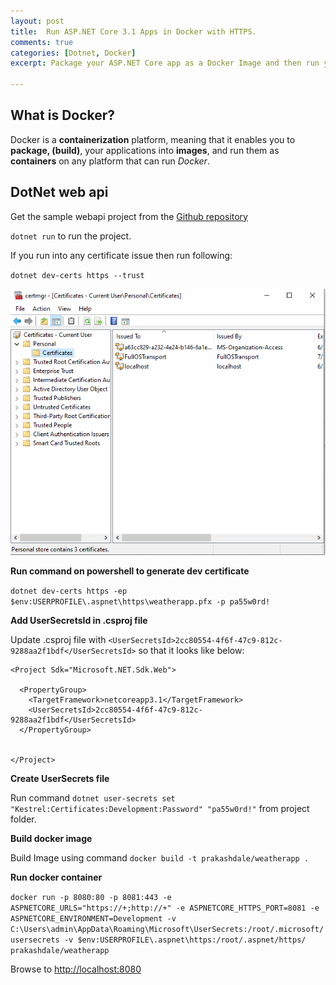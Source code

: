 ```yaml
---
layout: post
title:  Run ASP.NET Core 3.1 Apps in Docker with HTTPS.
comments: true
categories: [Dotnet, Docker]
excerpt: Package your ASP.NET Core app as a Docker Image and then run your image as a Docker container with HTTPS Enabled. This includes creating a dedicated self-signed development certificate, configuring user secrets and passing in the necessary environment variables to the container to enable HTTPS. We further configure this with Docker Compose for ease of use and reuse going forward.

---
```


## What is Docker?
Docker is a **containerization** platform, meaning that it enables you to **package, (build)**, your applications into **images**, and run them as **containers** on any platform that can run *Docker*.

## DotNet web api
Get the sample webapi project from the [Github repository](https://github.com/prakashdale/prakashdale.github.io/tree/master/src/dotnet-app-on-docker)

`dotnet run` to run the project.

If you run into any certificate issue then run following:

`dotnet dev-certs https --trust`

![Manage User Certificates](/assets/misc/manage-user-certificates.png "Manage user certificates")

**Run command on powershell to generate dev certificate**

`dotnet dev-certs https -ep $env:USERPROFILE\.aspnet\https\weatherapp.pfx -p pa55w0rd!`

**Add UserSecretsId in .csproj file**

Update .csproj file with `<UserSecretsId>2cc80554-4f6f-47c9-812c-9288aa2f1bdf</UserSecretsId>` so that it looks like below:

```
<Project Sdk="Microsoft.NET.Sdk.Web">

  <PropertyGroup>
    <TargetFramework>netcoreapp3.1</TargetFramework>
    <UserSecretsId>2cc80554-4f6f-47c9-812c-9288aa2f1bdf</UserSecretsId>
  </PropertyGroup>


</Project>

```

**Create UserSecrets file**

Run command `dotnet user-secrets set "Kestrel:Certificates:Development:Password" "pa55w0rd!"` from project folder.

**Build docker image**

Build Image using command `docker build -t prakashdale/weatherapp .`

**Run docker container**

`docker run -p 8080:80 -p 8081:443 -e ASPNETCORE_URLS="https://+;http://+" -e ASPNETCORE_HTTPS_PORT=8081 -e ASPNETCORE_ENVIRONMENT=Development -v C:\Users\admin\AppData\Roaming\Microsoft\UserSecrets:/root/.microsoft/usersecrets -v $env:USERPROFILE\.aspnet\https:/root/.aspnet/https/ prakashdale/weatherapp`

Browse to [http://localhost:8080](http://localhost:8080)
